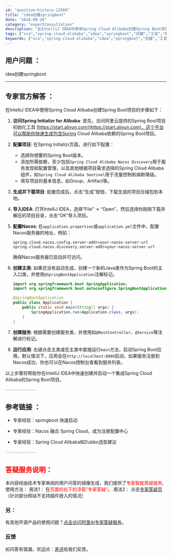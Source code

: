 ```yaml
---
id: "question-history-12568"
title: "idea创建springboot"
date: "2024-09-26"
category: "expertConsultation"
description: "在IntelliJ IDEA中使用Spring Cloud Alibaba创建Spring Boot项目的步骤如下：1. **访问Spring Initializr for Alibaba**: 首先，访问阿里云提供的Spring Boot项目初始化工具 [https://start.aliyun."
tags: ["sca","spring-cloud-alibaba","idea","springboot","创建","工具","构建"]
keywords: ["sca","spring-cloud-alibaba","idea","springboot","创建","工具","构建"]
---
```


## 用户问题 ： 
 idea创建springboot  

---------------
## 专家官方解答 ：

在IntelliJ IDEA中使用Spring Cloud Alibaba创建Spring Boot项目的步骤如下：

1. **访问Spring Initializr for Alibaba**: 首先，访问阿里云提供的Spring Boot项目初始化工具 [https://start.aliyun.com](https://start.aliyun.com)，这个平台可以帮助你快速生成包含Spring Cloud Alibaba依赖的Spring Boot项目。

2. **配置项目**: 在Spring Initializr页面，进行如下配置：
   - 选择你想要的Spring Boot版本。
   - 添加所需依赖，至少包括`Spring Cloud Alibaba Nacos Discovery`用于服务发现和配置管理，以及其他根据项目需求选择的Spring Cloud Alibaba组件，如`Spring Cloud Alibaba Sentinel`用于流量控制和熔断降级。
   - 填写项目的基本信息，如Group、Artifact等。

3. **生成并下载项目**: 配置完成后，点击“生成”按钮，下载生成的项目压缩包到本地。

4. **导入IDEA**: 打开IntelliJ IDEA，选择“File” -> “Open”，然后选择你刚刚下载并解压的项目目录，点击“OK”导入项目。

5. **配置Nacos**: 在`application.properties`或`application.yml`文件中，配置Nacos服务器的地址，例如：
   ```properties
   spring.cloud.nacos.config.server-addr=your-nacos-server-url
   spring.cloud.nacos.discovery.server-addr=your-nacos-server-url
   ```
   确保Nacos服务器已启动并可访问。

6. **创建主类**: 如果还没有自动生成，创建一个新的Java类作为Spring Boot的主入口类，并使用`@SpringBootApplication`注解标记。
   ```java
   import org.springframework.boot.SpringApplication;
   import org.springframework.boot.autoconfigure.SpringBootApplication;

   @SpringBootApplication
   public class Application {
       public static void main(String[] args) {
           SpringApplication.run(Application.class, args);
       }
   }
   ```

7. **创建服务**: 根据需要创建服务类，并使用如`@RestController`、`@Service`等注解进行标记。

8. **运行应用**: 右键点击主类或在主类中直接运行`main`方法，启动Spring Boot应用。默认情况下，应用会在`http://localhost:8080`启动，如果服务注册到Nacos成功，你也可以在Nacos控制台查看到服务列表。

以上步骤将帮助你在IntelliJ IDEA中快速创建并启动一个集成Spring Cloud Alibaba的Spring Boot项目。


<font color="#949494">---------------</font> 


## 参考链接 ：

* 专家经验：springboot 快速启动 
 
 * 专家经验：Nacos 融合 Spring Cloud，成为注册配置中心 
 
 * 专家经验：Spring Cloud Alibaba和Dubbo选型建议 


 <font color="#949494">---------------</font> 
 


## <font color="#FF0000">答疑服务说明：</font> 

本内容经由技术专家审阅的用户问答的镜像生成，我们提供了<font color="#FF0000">专家智能答疑服务</font>,使用方法：
用法1： 在<font color="#FF0000">页面的右下的浮窗”专家答疑“</font>。
用法2： 点击[专家答疑页](https://answer.opensource.alibaba.com/docs/intro)（针对部分网站不支持插件嵌入的情况）
### 另：


有其他开源产品的使用问题？[点击访问阿里AI专家答疑服务](https://answer.opensource.alibaba.com/docs/intro)。
### 反馈
如问答有错漏，欢迎点：[差评](https://ai.nacos.io/user/feedbackByEnhancerGradePOJOID?enhancerGradePOJOId=14592)给我们反馈。
